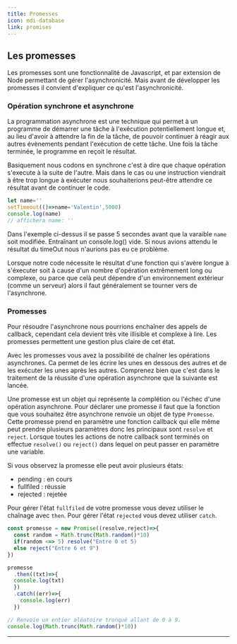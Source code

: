 ```yaml
---
title: Promesses
icon: mdi-database
link: promises
---
```


<div id='promises'></div>

## Les promesses

Les promesses sont une fonctionnalité de Javascript, et par extension de Node permettant de gérer l'asynchronicité. Mais avant de développer les promesses il convient d'expliquer ce qu'est l'asynchronicité.

### Opération synchrone et asynchrone

La programmation asynchrone est une technique qui permet à un programme de démarrer une tâche à l'exécution potentiellement longue et, au lieu d'avoir à attendre la fin de la tâche, de pouvoir continuer à réagir aux autres évènements pendant l'exécution de cette tâche. Une fois la tâche terminée, le programme en reçoit le résultat.

Basiquement nous codons en synchrone c'est à dire que chaque opération s'execute à la suite de l'autre. Mais dans le cas ou une instruction viendrait à être trop longue à exécuter nous souhaiterions peut-être attendre ce résultat avant de continuer le code.

```javascript
let name=''
setTimeout(()=>name='Valentin',5000)
console.log(name)
// affichera name: ''
```

Dans l'exemple ci-dessus il se passe 5 secondes avant que la varaible `name` soit modifiée. Entraînant un console.log() vide. Si nous avions attendu le résultat du timeOut nous n'aurions pas eu ce problème.

Lorsque notre code nécessite le résultat d'une fonction qui s'avère longue à s'éxecuter soit à cause d'un nombre d'opération extrêmement long ou complexe, ou parce que celà peut dépendre d'un environnement extérieur (comme un serveur) alors il faut généralement se tourner vers de l'asynchrone.

### Promesses

Pour résoudre l'asynchrone nous pourrions enchaîner des appels de callback, cependant cela devient très vite illisible et complexe à lire. Les promesses permettent une gestion plus claire de cet état.

Avec les promesses vous avez la possibilité de chaîner les opérations asynchrones. Ca permet de les écrire les unes en dessous des autres et de les exécuter les unes après les autres. Comprenez bien que c'est dans le traitement de la réussite d'une opération asynchrone que la suivante est lancée. 

Une promesse est un objet qui représente la complétion ou l'échec d'une opération asynchrone. Pour déclarer une promesse il faut que la fonction que vous souhaitez être asynchrone renvoie un objet de type `Promesse`. Cette promesse prend en paramètre une fonction callback qui elle même peut prendre plusieurs paramètres donc les principaux sont `resolve` et `reject`. Lorsque toutes les actions de notre callback sont terminés on effectue `resolve()` ou `reject()` dans lequel on peut passer en paramètre une variable.

Si vous observez la promesse elle peut avoir plusieurs états:

- pending : en cours
- fullfiled : réussie
- rejected : rejetée

Pour gérer l'état `fullfiled` de votre promesse vous devez utiliser le chaînage avec `then`. Pour gérer l'état `rejected` vous devez utiliser `catch`.

```javascript
const promesse = new Promise((resolve,reject)=>{
  const random = Math.trunc(Math.random()*10)
  if(random <=> 5) resolve("Entre 0 et 5)
  else reject("Entre 6 et 9")
})

promesse
  .then((txt)=>{
  console.log(txt)
  })
  .catch((err)=>{
    console.log(err)
  })

// Renvoie un entier aléatoire tronqué allant de 0 à 9.
console.log(Math.trunc(Math.random()*10))
```

---
</div>
